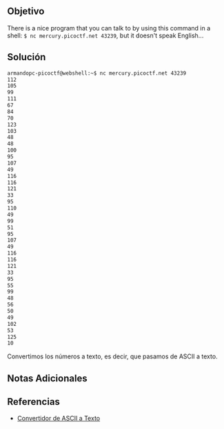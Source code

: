 ## Objetivo
There is a nice program that you can talk to by using this command in a shell: `$ nc mercury.picoctf.net 43239`, but it doesn't speak English...
## Solución
```bash
armandopc-picoctf@webshell:~$ nc mercury.picoctf.net 43239
112 
105 
99 
111 
67 
84 
70 
123 
103 
48 
48 
100 
95 
107 
49 
116 
116 
121 
33 
95 
110 
49 
99 
51 
95 
107 
49 
116 
116 
121 
33 
95 
55 
99 
48 
56 
50 
49 
102 
53 
125 
10 
```
Convertimos los números a texto, es decir, que pasamos de ASCII a texto.
## Notas Adicionales
## Referencias
- [Convertidor de ASCII a Texto](https://seostudio.tools/es/ascii-to-text)